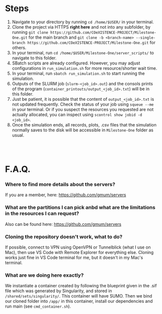 # Steps

1. Navigate to your directory by running `cd /home/$USER/` in your terminal.
2. Clone the project via HTTPS **right here** and not into any subfolder, by running `git clone https://github.com/COeXISTENCE-PROJECT/Milestone-One.git` for the main branch and `git clone -b <branch-name> --single-branch https://github.com/COeXISTENCE-PROJECT/Milestone-One.git` for others.
3. In your terminal, run `cd /home/$USER/Milestone-One/server_scripts/` to navigate to this folder.
4. SBatch scripts are already configured. However, you may adjust configurations in `run_simulation.sh` for more resource/shorter wait time.
5. In your terminal, run `sbatch run_simulation.sh` to start running the simulation.
6. Outputs of the SLURM job (`slurm-<job_id>.out`) and the consols prints of the program (`container_printouts/output_<job_id>.txt`) will be in this folder.
7. Just be patient, it is possible that the content of `output_<job_id>.txt` is not updated frequently. Check the status of your job using `squeue --me` in your terminal. Or if you suspect the resources you requested are not actually allocated, you can inspect using `scontrol show jobid -d <job_id>`.
8. Once the simulation ends, all records, plots, .csv files that the simulation normally saves to the disk will be accessible in `Milestone-One` folder as usual.

<br/><br/>

# F.A.Q.

### Where to find more details about the servers?
If you are a member, here: https://github.com/gmum/servers

### What are the partitions I can pick anbd what are the limitations in the resources I can request?
Also can be found here: https://github.com/gmum/servers

### Cloning the repository doesn't work, what to do?
If possible, connect to VPN using OpenVPN or Tunnelblick (what I use on Mac), then use VS Code with Remote Explorer for everything else. Cloning works just fine in VS Code terminal for me, but it doesn't in my Mac's terminal.

### What are we doing here exactly?
We instantiate a container created by following the blueprint given in the .sif file which was generated by Singularity, and stored in `/shared/sets/singularity/`. This container will have SUMO. Then we bind our cloned folder into `/app/` in this container, install our dependencies and run main (see `cmd_container.sh`).
